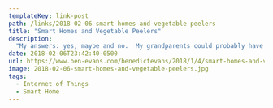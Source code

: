 ```yaml
---
templateKey: link-post
path: /links/2018-02-06-smart-homes-and-vegetable-peelers
title: "Smart Homes and Vegetable Peelers"
description:
  "My answers: yes, maybe and no.  My grandparents could probably have told you how many electric motors they owned. There were one or two in the car, one in the fridge, one in the vacuum cleaner and so on, and they owned maybe a dozen in total."
date: 2018-02-06T23:42:40-0500
url: https://www.ben-evans.com/benedictevans/2018/1/4/smart-homes-and-vegetable-peelers
image: 2018-02-06-smart-homes-and-vegetable-peelers.jpg
tags:
  - Internet of Things
  - Smart Home
---
```

